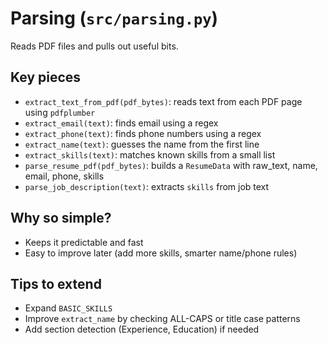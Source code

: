 # Parsing (`src/parsing.py`)

Reads PDF files and pulls out useful bits.

## Key pieces

- `extract_text_from_pdf(pdf_bytes)`: reads text from each PDF page using `pdfplumber`
- `extract_email(text)`: finds email using a regex
- `extract_phone(text)`: finds phone numbers using a regex
- `extract_name(text)`: guesses the name from the first line
- `extract_skills(text)`: matches known skills from a small list
- `parse_resume_pdf(pdf_bytes)`: builds a `ResumeData` with raw_text, name, email, phone, skills
- `parse_job_description(text)`: extracts `skills` from job text

## Why so simple?

- Keeps it predictable and fast
- Easy to improve later (add more skills, smarter name/phone rules)

## Tips to extend

- Expand `BASIC_SKILLS`
- Improve `extract_name` by checking ALL-CAPS or title case patterns
- Add section detection (Experience, Education) if needed
